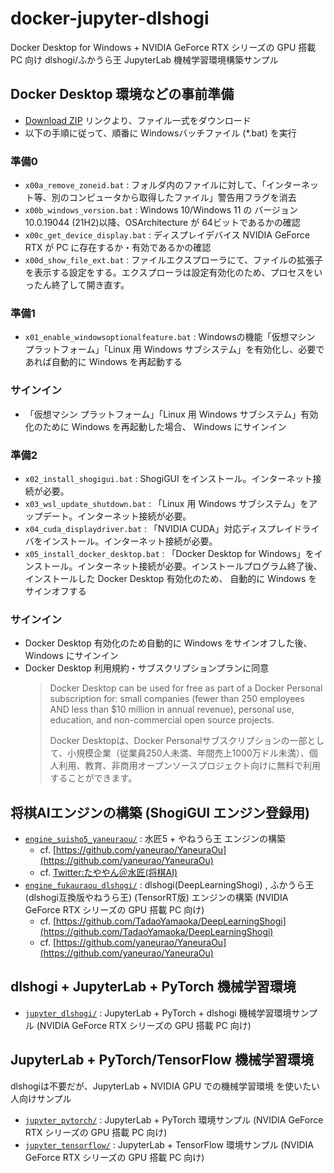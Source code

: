 # docker-jupyter-dlshogi
Docker Desktop for Windows + NVIDIA GeForce RTX シリーズの GPU 搭載 PC 向け dlshogi/ふかうら王 JupyterLab 機械学習環境構築サンプル

## Docker Desktop 環境などの事前準備

- [Download ZIP](https://github.com/mizar/docker-jupyter-dlshogi/archive/refs/heads/main.zip) リンクより、ファイル一式をダウンロード
- 以下の手順に従って、順番に Windowsバッチファイル (*.bat) を実行

### 準備0
- `x00a_remove_zoneid.bat` : フォルダ内のファイルに対して、「インターネット等、別のコンピュータから取得したファイル」警告用フラグを消去
- `x00b_windows_version.bat` : Windows 10/Windows 11 の バージョン10.0.19044 (21H2)以降、OSArchitecture が 64ビットであるかの確認
- `x00c_get_device_display.bat` : ディスプレイデバイス NVIDIA GeForce RTX が PC に存在するか・有効であるかの確認
- `x00d_show_file_ext.bat` : ファイルエクスプローラにて、ファイルの拡張子を表示する設定をする。エクスプローラは設定有効化のため、プロセスをいったん終了して開き直す。
### 準備1
- `x01_enable_windowsoptionalfeature.bat` : Windowsの機能「仮想マシン プラットフォーム」「Linux 用 Windows サブシステム」を有効化し、必要であれば自動的に Windows を再起動する
### サインイン
- 「仮想マシン プラットフォーム」「Linux 用 Windows サブシステム」有効化のために
Windows を再起動した場合、 Windows にサインイン
### 準備2
- `x02_install_shogigui.bat` : ShogiGUI をインストール。インターネット接続が必要。
- `x03_wsl_update_shutdown.bat` : 「Linux 用 Windows サブシステム」をアップデート。インターネット接続が必要。
- `x04_cuda_displaydriver.bat` : 「NVIDIA CUDA」対応ディスプレイドライバをインストール。インターネット接続が必要。
- `x05_install_docker_desktop.bat` : 「Docker Desktop for Windows」をインストール。インターネット接続が必要。インストールプログラム終了後、インストールした Docker Desktop 有効化のため、 自動的に Windows をサインオフする
### サインイン
- Docker Desktop 有効化のため自動的に Windows をサインオフした後、 Windows にサインイン
- Docker Desktop 利用規約・サブスクリプションプランに同意
  > Docker Desktop can be used for free as part of a Docker Personal subscription for: small companies (fewer than 250 employees AND less than $10 million in annual revenue), personal use, education, and non-commercial open source projects.
  > 
  > Docker Desktopは、Docker Personalサブスクリプションの一部として、小規模企業（従業員250人未満、年間売上1000万ドル未満）、個人利用、教育、非商用オープンソースプロジェクト向けに無料で利用することができます。

## 将棋AIエンジンの構築 (ShogiGUI エンジン登録用)

- [`engine_suisho5_yaneuraou/`](engine_suisho5_yaneuraou/) : 水匠5 + やねうら王 エンジンの構築
  - cf. [https://github.com/yaneurao/YaneuraOu](https://github.com/yaneurao/YaneuraOu)
  - cf. [Twitter:たややん＠水匠(将棋AI)](https://twitter.com/tayayan_ts)
- [`engine_fukauraou_dlshogi/`](engine_fukauraou_dlshogi/) : dlshogi(DeepLearningShogi) , ふかうら王(dlshogi互換版やねうら王) (TensorRT版) エンジンの構築 (NVIDIA GeForce RTX シリーズの GPU 搭載 PC 向け)
  - cf. [https://github.com/TadaoYamaoka/DeepLearningShogi](https://github.com/TadaoYamaoka/DeepLearningShogi)
  - cf. [https://github.com/yaneurao/YaneuraOu](https://github.com/yaneurao/YaneuraOu)

## dlshogi + JupyterLab + PyTorch 機械学習環境

- [`jupyter_dlshogi/`](jupyter_dlshogi/) : JupyterLab + PyTorch + dlshogi 機械学習環境サンプル (NVIDIA GeForce RTX シリーズの GPU 搭載 PC 向け)

## JupyterLab + PyTorch/TensorFlow 機械学習環境

dlshogiは不要だが、JupyterLab + NVIDIA GPU での機械学習環境 を使いたい人向けサンプル

- [`jupyter_pytorch/`](jupyter_pytorch/) : JupyterLab + PyTorch 環境サンプル (NVIDIA GeForce RTX シリーズの GPU 搭載 PC 向け)
- [`jupyter_tensorflow/`](jupyter_tensorflow/) : JupyterLab + TensorFlow 環境サンプル (NVIDIA GeForce RTX シリーズの GPU 搭載 PC 向け)
